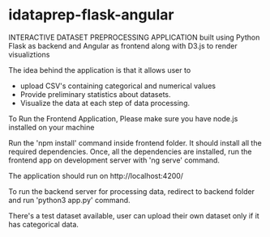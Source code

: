 # idataprep-flask-angular

INTERACTIVE DATASET PREPROCESSING APPLICATION built using Python Flask as backend and Angular as frontend along with D3.js to render visualiztions

The idea behind the application is that it allows user to 
- upload CSV's containing categorical and numerical values
- Provide preliminary statistics about datasets.
- Visualize the data at each step of data processing.

To Run the Frontend Application,
Please make sure you have node.js installed on your machine

Run the 'npm install' command inside frontend folder. It should install all the required dependencies. Once, all the dependencies are installed, run the frontend app on development server with 'ng serve' command.

The application should run on http://localhost:4200/

To run the backend server for processing data, redirect to backend folder and run 'python3 app.py' command.

There's a test dataset available, user can upload their own dataset only if it has categorical data.


